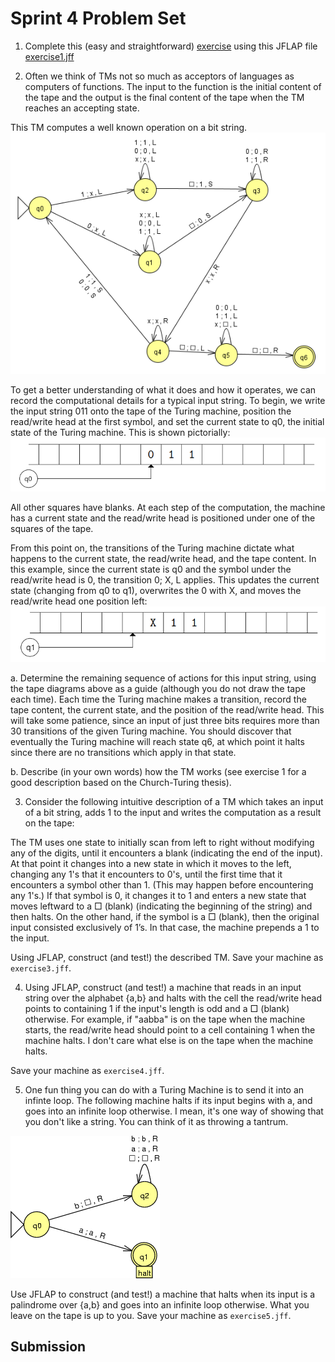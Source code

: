 # Sprint 4 Problem Set

1. Complete this (easy and straightforward) [exercise](./ex1/ex1.md) using this JFLAP file [exercise1.jff](./ex1/exercise1.jff)

2. Often we think of TMs not so much as acceptors of languages as computers of functions. The input to the function is the initial content of the tape and the output is the final content of the tape when the TM reaches an accepting state.

This TM computes a well known operation on a bit string.  
![Bit Op TM](./images/bit_op_tm.PNG)

To get a better understanding of what it does and how it operates, we can record the computational details
for a typical input string.
To begin, we write the input string 011 onto the tape of the Turing machine, position the
read/write head at the first symbol, and set the current state to q0, the initial state of the Turing
machine. This is shown pictorially:
![Tape one](./images/bit_op_tape_1.PNG)

All other squares have blanks. At each step of the computation, the machine has a current
state and the read/write head is positioned under one of the squares of the tape.

From this point on, the transitions of the Turing machine dictate what happens to the current
state, the read/write head, and the tape content. In this example, since the current state is q0
and the symbol under the read/write head is 0, the transition 0; X, L applies. This updates the
current state (changing from q0 to q1), overwrites the 0 with X, and moves the read/write head one
position left:
![Tape two](./images/bit_op_tape_2.PNG)

   a.  Determine the remaining sequence of actions for this input string, using the tape diagrams above as a guide (although you do not draw the tape each time). Each time the Turing machine makes a transition, record the tape content, the current state, and the position of the read/write head. This will take some patience, since an input of just three bits requires more than 30 transitions of the given Turing machine. You should discover that eventually the Turing machine will reach state q6, at which point it halts since there are no transitions which apply in that state.
   
   b.  Describe (in your own words) how the TM works (see exercise 1 for a good description based on the Church-Turing thesis).


3.  Consider the following intuitive description of a TM which takes an input of a bit string, adds 1 to the input and writes the computation as a result on the tape:

The TM uses one state to initially scan from left to right without modifying any of the digits, until it
encounters a blank (indicating the end of the input). At that point it changes into a new state in which it moves to the
left, changing any 1's that it encounters to 0's, until the first time that it encounters a symbol other than 1. (This may happen before encountering any 1's.) If that symbol is 0, it changes it to 1 and enters a new state that moves leftward to a □ (blank) (indicating the beginning of the string) and then halts. On the other hand,
if the symbol is a □ (blank), then the original input consisted exclusively of 1’s. In that case, the machine prepends a 1 to the input.

Using JFLAP, construct (and test!) the described TM.  Save your machine as `exercise3.jff`.

4. Using JFLAP, construct (and test!) a machine that reads in an input string over the alphabet {a,b} and halts with the cell the read/write head points to containing 1 if the input's length is odd and a □ (blank) otherwise. For example, if "aabba" is on the tape when the machine starts, the read/write head should point to a cell containing 1 when the machine halts. I don't care what else is on the tape when the machine halts.

Save your machine as `exercise4.jff`.

5. One fun thing you can do with a Turing Machine is to send it into an infinte loop. The following machine halts if its input begins with a, and goes into an infinite loop otherwise. I mean, it's one way of showing that you don't like a string. You can think of it as throwing a tantrum.

![infinite loop tm](./images/infinite_tm.png)

Use JFLAP to construct (and test!) a machine that halts when its input is a palindrome over {a,b} and goes into an infinite loop otherwise. What you leave on the tape is up to you.  Save your machine as `exercise5.jff`.

## Submission

 
